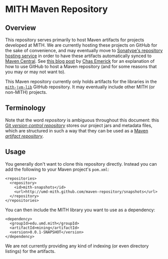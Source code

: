 MITH Maven Repository
=====================

Overview
--------

This repository serves primarily to host Maven artifacts for projects
developed at MITH. We are currently hosting these projects on GitHub for the
sake of convenience, and may eventually move to
[Sonatype's repository hosting service](http://www.sonatype.org/nexus/) in
order to have these artifacts automatically synced to
[Maven Central](http://search.maven.org/). See
[this blog post](http://cemerick.com/2010/08/24/hosting-maven-repos-on-github/)
by [Chas Emerick](http://cemerick.com/) for an explanation of how to use
GitHub to host a Maven repository (and for some reasons that you may or may
not want to).

This Maven repository currently only holds artifacts for the libraries in the
[`mith-jvm-lib`](https://github.com/umd-mith/mith-jvm-lib) GitHub repository.
It may eventually include other MITH (or non-MITH) projects.

Terminology
-----------

Note that the word _repository_ is ambiguous throughout this document:
this [Git _version control repository_](http://git-scm.com/) stores our
project jars and metadata files, which are structured in such a way that they
can be used as a
[Maven _artifact repository_](http://maven.apache.org/guides/introduction/introduction-to-repositories.html).

Usage
-----

You generally don't want to clone this repository directly.
Instead you can add the following to your Maven project's `pom.xml`:

    <repositories>
      <repository>
        <id>mith-snapshots</id>
        <url>http://umd-mith.github.com/maven-repository/snapshots</url>
      </repository>
    </repositories>

You can then include the MITH library you want to use as a dependency:

    <dependency>
      <groupId>edu.umd.mith</groupId>
      <artifactId>mining</artifactId>
      <version>0.0.1-SNAPSHOT</version>
    </dependency>

We are not currently providing any kind of indexing (or even directory
listings) for the artifacts.

